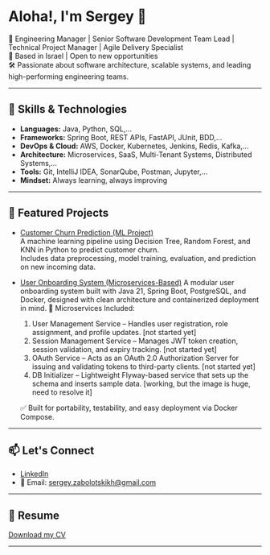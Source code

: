 # Aloha!, I'm Sergey 👋

🎯 Engineering Manager | Senior Software Development Team Lead | Technical Project Manager | Agile Delivery Specialist  
📍 Based in Israel | Open to new opportunities  
🛠️ Passionate about software architecture, scalable systems, and leading high-performing engineering teams.

---

## 🚀 Skills & Technologies

- **Languages:** Java, Python, SQL,...
- **Frameworks:** Spring Boot, REST APIs, FastAPI, JUnit, BDD,...
- **DevOps & Cloud:** AWS, Docker, Kubernetes, Jenkins, Redis, Kafka,... 
- **Architecture:** Microservices, SaaS, Multi-Tenant Systems, Distributed Systems,...
- **Tools:** Git, IntelliJ IDEA, SonarQube, Postman, Jupyter,...  
- **Mindset:** Always learning, always improving

---

## 📂 Featured Projects

- [Customer Churn Prediction (ML Project)](https://github.com/SergeyZabolotskikh/churn-prediction-ml)  
  A machine learning pipeline using Decision Tree, Random Forest, and KNN in Python to predict customer churn.  
  Includes data preprocessing, model training, evaluation, and prediction on new incoming data.
  
- [User Onboarding System (Microservices-Based)](https://github.com/SergeyZabolotskikh/user-onboarding-system)
  A modular user onboarding system built with Java 21, Spring Boot, PostgreSQL, and Docker, designed with clean architecture and containerized deployment in mind.
  🧩 Microservices Included:
  1. User Management Service – Handles user registration, role assignment, and profile updates. [not started yet]
  2. Session Management Service – Manages JWT token creation, session validation, and expiry tracking. [not started yet]
  3. OAuth Service – Acts as an OAuth 2.0 Authorization Server for issuing and validating tokens to third-party clients. [not started yet]
  4. DB Initializer – Lightweight Flyway-based service that sets up the schema and inserts sample data. [working, but the image is huge, need to resolve it]

  ✅ Built for portability, testability, and easy deployment via Docker Compose.
---

## 📫 Let's Connect

- [LinkedIn](https://www.linkedin.com/in/sergey-zabolotskikh)  
- 📧 Email: sergey.zabolotskikh@gmail.com

---

## 📄 Resume

[Download my CV](https://github.com/SergeyZabolotskikh/SergeyZabolotskikh/blob/main/Sergey_Zabolotskikh_Software_Engineering_Manager.pdf)

---
